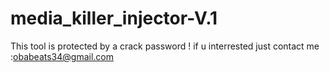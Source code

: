 # media_killer_injector-V.1
This tool is protected by a crack password ! if u interrested just contact me :obabeats34@gmail.com
